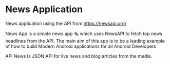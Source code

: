 # News Application
News application using the API from https://newsapi.org/

News App is a simple news app 🗞️ which uses NewsAPI to fetch top news headlines from the API. The main aim of this app is to be a leading example of how to build Modern Android applications for all Android Developers

API News Is JSON API for live news and blog articles from the media.
